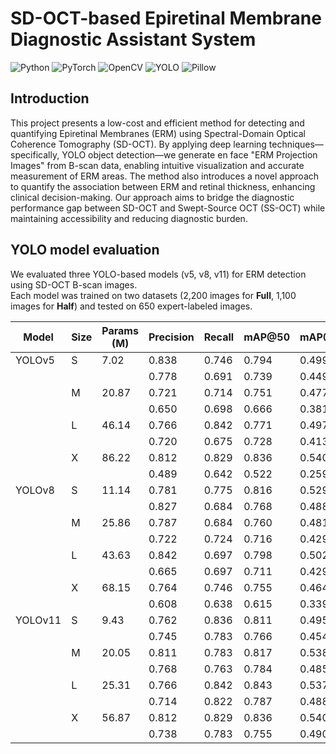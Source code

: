 # SD-OCT-based Epiretinal Membrane Diagnostic Assistant System

![Python](https://img.shields.io/badge/Python-3670A0?style=for-the-badge)
![PyTorch](https://img.shields.io/badge/PyTorch-EE4C2C?style=for-the-badge)
![OpenCV](https://img.shields.io/badge/OpenCV-5C3EE8?style=for-the-badge)
![YOLO](https://img.shields.io/badge/YOLO-013243?style=for-the-badge)
![Pillow](https://img.shields.io/badge/Pillow-CC66CC?style=for-the-badge)

## Introduction
This project presents a low-cost and efficient method for detecting and quantifying Epiretinal Membranes (ERM) using Spectral-Domain Optical Coherence Tomography (SD-OCT). By applying deep learning techniques—specifically, YOLO object detection—we generate en face "ERM Projection Images" from B-scan data, enabling intuitive visualization and accurate measurement of ERM areas. The method also introduces a novel approach to quantify the association between ERM and retinal thickness, enhancing clinical decision-making. Our approach aims to bridge the diagnostic performance gap between SD-OCT and Swept-Source OCT (SS-OCT) while maintaining accessibility and reducing diagnostic burden.




## YOLO model evaluation

We evaluated three YOLO-based models (v5, v8, v11) for ERM detection using SD-OCT B-scan images.  
Each model was trained on two datasets (2,200 images for **Full**, 1,100 images for **Half**) and tested on 650 expert-labeled images.

| Model   | Size | Params (M) | Precision | Recall | mAP@50 | mAP@50:95 | Dataset Size |
|---------|------|------------|-----------|--------|--------|-----------|---------------|
| YOLOv5  | S    | 7.02       | 0.838     | 0.746  | 0.794  | 0.499     | Full          |
|         |      |            | 0.778     | 0.691  | 0.739  | 0.449     | Half          |
|         | M    | 20.87      | 0.721     | 0.714  | 0.751  | 0.477     | Full          |
|         |      |            | 0.650     | 0.698  | 0.666  | 0.381     | Half          |
|         | L    | 46.14      | 0.766     | 0.842  | 0.771  | 0.497     | Full          |
|         |      |            | 0.720     | 0.675  | 0.728  | 0.413     | Half          |
|         | X    | 86.22      | 0.812     | 0.829  | 0.836  | 0.540     | Full          |
|         |      |            | 0.489     | 0.642  | 0.522  | 0.259     | Half          |
| YOLOv8  | S    | 11.14      | 0.781     | 0.775  | 0.816  | 0.529     | Full          |
|         |      |            | 0.827     | 0.684  | 0.768  | 0.488     | Half          |
|         | M    | 25.86      | 0.787     | 0.684  | 0.760  | 0.481     | Full          |
|         |      |            | 0.722     | 0.724  | 0.716  | 0.429     | Half          |
|         | L    | 43.63      | 0.842     | 0.697  | 0.798  | 0.502     | Full          |
|         |      |            | 0.665     | 0.697  | 0.711  | 0.429     | Half          |
|         | X    | 68.15      | 0.764     | 0.746  | 0.755  | 0.464     | Full          |
|         |      |            | 0.608     | 0.638  | 0.615  | 0.339     | Half          |
| YOLOv11 | S    | 9.43       | 0.762     | 0.836  | 0.811  | 0.495     | Full          |
|         |      |            | 0.745     | 0.783  | 0.766  | 0.454     | Half          |
|         | M    | 20.05      | 0.811     | 0.783  | 0.817  | 0.538     | Full          |
|         |      |            | 0.768     | 0.763  | 0.784  | 0.485     | Half          |
|         | L    | 25.31      | 0.766     | 0.842  | 0.843  | 0.537     | Full          |
|         |      |            | 0.714     | 0.822  | 0.787  | 0.488     | Half          |
|         | X    | 56.87      | 0.812     | 0.829  | 0.836  | 0.540     | Full          |
|         |      |            | 0.738     | 0.783  | 0.755  | 0.490     | Half          |


